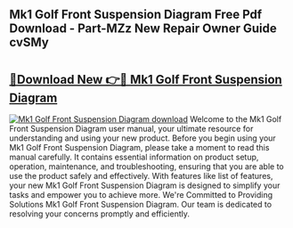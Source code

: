 ## Mk1 Golf Front Suspension Diagram Free Pdf Download - Part-MZz New Repair Owner Guide cvSMy

# <h2><a href="http://dfqzs6.blite.top/?on=Mk1+Golf+Front+Suspension+Diagram">🔗Download New 👉🔴 Mk1 Golf Front Suspension Diagram</a></h2>

[![Mk1 Golf Front Suspension Diagram download](https://i.imgur.com/lujVjoI.png)](http://dfqzs6.blite.top/?on=Mk1+Golf+Front+Suspension+Diagram)
Welcome to the Mk1 Golf Front Suspension Diagram user manual, your ultimate resource for understanding and using your new product. Before you begin using your Mk1 Golf Front Suspension Diagram, please take a moment to read this manual carefully. It contains essential information on product setup, operation, maintenance, and troubleshooting, ensuring that you are able to use the product safely and effectively. With features like list of features, your new Mk1 Golf Front Suspension Diagram is designed to simplify your tasks and empower you to achieve more. We're Committed to Providing Solutions Mk1 Golf Front Suspension Diagram. Our team is dedicated to resolving your concerns promptly and efficiently.
